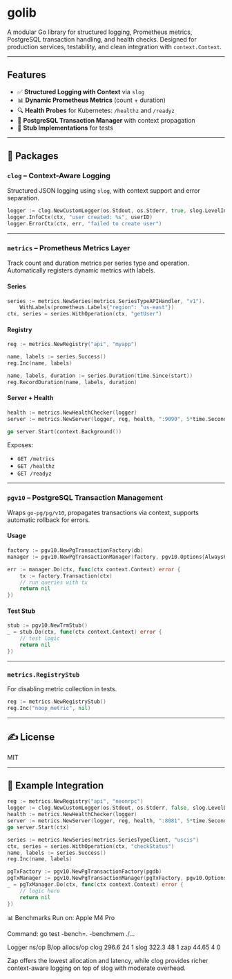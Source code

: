 # golib

A modular Go library for structured logging, Prometheus metrics, PostgreSQL transaction handling, and health checks. Designed for production services, testability, and clean integration with `context.Context`.

---

## Features

- ✅ **Structured Logging with Context** via `slog`
- 📊 **Dynamic Prometheus Metrics** (count + duration)
- 🔍 **Health Probes** for Kubernetes: `/healthz` and `/readyz`
- 🧾 **PostgreSQL Transaction Manager** with context propagation
- 🔌 **Stub Implementations** for tests

---

## 🧱 Packages

### `clog` – Context-Aware Logging

Structured JSON logging using `slog`, with context support and error separation.

```go
logger := clog.NewCustomLogger(os.Stdout, os.Stderr, true, slog.LevelInfo)
logger.InfoCtx(ctx, "user created: %s", userID)
logger.ErrorCtx(ctx, err, "failed to create user")
```

---

### `metrics` – Prometheus Metrics Layer

Track count and duration metrics per series type and operation. Automatically registers dynamic metrics with labels.

#### Series

```go
series := metrics.NewSeries(metrics.SeriesTypeAPIHandler, "v1").
    WithLabels(prometheus.Labels{"region": "us-east"})
ctx, series = series.WithOperation(ctx, "getUser")
```

#### Registry

```go
reg := metrics.NewRegistry("api", "myapp")

name, labels := series.Success()
reg.Inc(name, labels)

name, labels, duration := series.Duration(time.Since(start))
reg.RecordDuration(name, labels, duration)
```

#### Server + Health

```go
health := metrics.NewHealthChecker(logger)
server := metrics.NewServer(logger, reg, health, ":9090", 5*time.Second)

go server.Start(context.Background())
```

Exposes:
- `GET /metrics`
- `GET /healthz`
- `GET /readyz`

---

### `pgv10` – PostgreSQL Transaction Management

Wraps `go-pg/pg/v10`, propagates transactions via context, supports automatic rollback for errors.

#### Usage

```go
factory := pgv10.NewPgTransactionFactory(db)
manager := pgv10.NewPgTransactionManager(factory, pgv10.Options{AlwaysRollback: false})

err := manager.Do(ctx, func(ctx context.Context) error {
	tx := factory.Transaction(ctx)
	// run queries with tx
	return nil
})
```

#### Test Stub

```go
stub := pgv10.NewTrmStub()
_ = stub.Do(ctx, func(ctx context.Context) error {
	// test logic
	return nil
})
```

---

### `metrics.RegistryStub`

For disabling metric collection in tests.

```go
reg := metrics.NewRegistryStub()
reg.Inc("noop_metric", nil)
```

---

## ✍️ License

MIT

---

## 🚀 Example Integration

```go
reg := metrics.NewRegistry("api", "neonrpc")
logger := clog.NewCustomLogger(os.Stdout, os.Stderr, false, slog.LevelDebug)
health := metrics.NewHealthChecker(logger)
server := metrics.NewServer(logger, reg, health, ":8081", 5*time.Second)
go server.Start(ctx)

series := metrics.NewSeries(metrics.SeriesTypeClient, "uscis")
ctx, series = series.WithOperation(ctx, "checkStatus")
name, labels := series.Success()
reg.Inc(name, labels)
```

```go
pgTxFactory := pgv10.NewPgTransactionFactory(pgdb)
pgTxManager := pgv10.NewPgTransactionManager(pgTxFactory, pgv10.Options{AlwaysRollback: false})
_ = pgTxManager.Do(ctx, func(ctx context.Context) error {
	// logic here
	return nil
})
```

📊 Benchmarks
Run on: Apple M4 Pro

Command: go test -bench=. -benchmem ./...

Logger	ns/op	B/op	allocs/op
clog	296.6	24	1
slog	322.3	48	1
zap	44.65	4	0

Zap offers the lowest allocation and latency, while clog provides richer context-aware logging on top of slog with moderate overhead.
